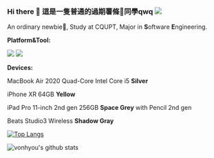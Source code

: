 ### Hi there 👋 這是一隻普通的過期薯條🍟同學qwq [![](https://img.shields.io/twitter/follow/vonhyou)](http://twitter.com/vonhyou)

An ordinary newbie🍟, Study at CQUPT, Major in **S**oftware **E**ngineering.

**Platform&Tool:** 

[![](https://img.shields.io/badge/macOS-Big%20Sur-e94256?style=flat-square&logo=apple&logoColor=ffffff)](https://www.apple.com/macos/big-sur/)
[![](https://img.shields.io/badge/IDE-Visual%20Studio%20Code-007ACC?style=flat-square&logo=Visual-Studio-Code&logoColor=ffffff)](https://code.visualstudio.com/)

**Devices:**

MacBook Air 2020 Quad-Core Intel Core i5 **Silver**

iPhone XR 64GB **Yellow**

iPad Pro 11-inch 2nd gen 256GB **Space Grey** with Pencil 2nd gen

Beats Studio3 Wireless **Shadow Gray**

[![Top Langs](https://github-readme-stats.vercel.app/api/top-langs/?username=vonhyou&layout=compact&hide=css,html,scss)](https://github.com/anuraghazra/github-readme-stats)

![vonhyou's github stats](https://github-readme-stats.vercel.app/api?username=vonhyou&show_icons=true&theme=dracula&count_private=true)

